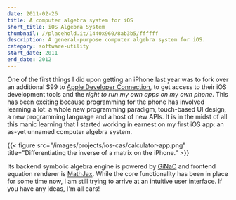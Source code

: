 ```yaml
---
date: 2011-02-26
title: A computer algebra system for iOS
short_title: iOS Algebra System
thumbnail: //placehold.it/1440x960/8ab3b5/ffffff
description: A general-purpose computer algebra system for iOS.
category: software-utility
start_date: 2011
end_date: 2012
---
```


One of the first things I did upon getting an iPhone last year was to
fork over an additional $99 to [Apple Developer
Connection](http://developer.apple.com), to get access to their iOS
development tools and the _right to run my own apps on my own
phone_. This has been exciting because programming for the phone has
involved learning a lot: a whole new programming paradigm, touch-based
UI design, a new programming language and a host of new APIs. It is in
the midst of all this manic learning that I started working in earnest
on my first iOS app: an as-yet unnamed computer algebra system.

{{< figure src="/images/projects/ios-cas/calculator-app.png" title="Differentiating the inverse of a matrix on the iPhone." >}}

Its backend symbolic algebra engine is powered by
[GiNaC](http://www.ginac.de/) and frontend equation renderer is
[MathJax](http://code.google.com/p/mathjax-ios/). While the core
functionality has been in place for some time now, I am still trying
to arrive at an intuitive user interface. If you have any ideas, I'm
all ears!

